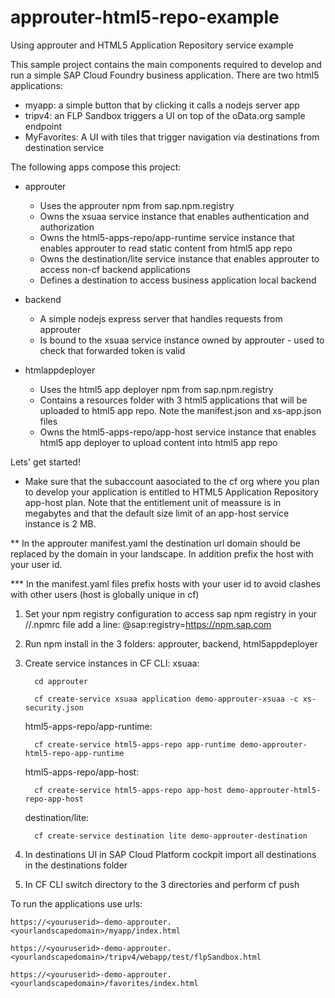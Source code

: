 # approuter-html5-repo-example
Using approuter and HTML5 Application Repository service example

This sample project contains the main components required to develop and run a simple SAP Cloud Foundry business application.
There are two html5 applications:
- myapp: a simple button that by clicking it calls a nodejs server app
- tripv4: an FLP Sandbox triggers a UI on top of the oData.org sample endpoint
- MyFavorites: A UI with tiles that trigger navigation via destinations from destination service

The following apps compose this project:
- approuter
  * Uses the approuter npm from sap.npm.registry
  * Owns the xsuaa service instance that enables authentication and authorization
  * Owns the html5-apps-repo/app-runtime service instance that enables approuter to read static content from html5 app repo
  * Owns the destination/lite service instance that enables approuter to access non-cf backend applications 
  * Defines a destination to access business application local backend
  
- backend
  * A simple nodejs express server that handles requests from approuter
  * Is bound to the xsuaa service instance owned by approuter - used to check that forwarded token is valid
  
- htmlappdeployer
  * Uses the html5 app deployer npm from sap.npm.registry
  * Contains a resources folder with 3 html5 applications that will be uploaded to html5 app repo. Note the manifest.json and xs-app.json files
  * Owns the html5-apps-repo/app-host service instance that enables html5 app deployer to upload content into html5 app repo
  
Lets' get started!

* Make sure that the subaccount aasociated to the cf org where you plan to develop your application is entitled to HTML5 Application Repository app-host plan.
  Note that the entitlement unit of meassure is in megabytes and that the default size limit of an app-host service instance is 2 MB.
  
** In the approuter manifest.yaml the destination url domain should be replaced by the domain in your landscape. In addition prefix the host with your user id.

*** In the manifest.yaml files prefix hosts with your user id to avoid clashes with other users (host is globally unique in cf) 

1. Set your npm registry configuration to access sap npm registry
   in your /<user>/.npmrc file add a line: @sap:registry=https://npm.sap.com
   
2. Run npm install in the 3 folders: approuter, backend, html5appdeployer

3. Create service instances in CF CLI:
   xsuaa:
   ```
     cd approuter
   ```
   ```
     cf create-service xsuaa application demo-approuter-xsuaa -c xs-security.json
   ```
    
   html5-apps-repo/app-runtime:
   ```
     cf create-service html5-apps-repo app-runtime demo-approuter-html5-repo-app-runtime
   ```
     
   html5-apps-repo/app-host:
   ```
     cf create-service html5-apps-repo app-host demo-approuter-html5-repo-app-host
   ```
   destination/lite:
   ```
     cf create-service destination lite demo-approuter-destination
   ```
4. In destinations UI in SAP Cloud Platform cockpit import all destinations in the destinations folder
     
5. In CF CLI switch directory to the 3 directories and perform cf push

To run the applications use urls:
   ```
   https://<youruserid>-demo-approuter.<yourlandscapedomain>/myapp/index.html
   ```
   ```
   https://<youruserid>-demo-approuter.<yourlandscapedomain>/tripv4/webapp/test/flpSandbox.html
   ```
   ```
   https://<youruserid>-demo-approuter.<yourlandscapedomain>/favorites/index.html
   ```
     
     
